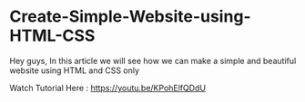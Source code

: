 # Create-Simple-Website-using-HTML-CSS
Hey guys, In this article we will see how we can make a simple and beautiful website using HTML and CSS only

Watch Tutorial Here : https://youtu.be/KPohElfQDdU
